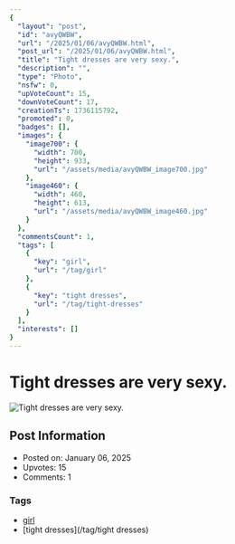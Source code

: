 ```yaml
---
{
  "layout": "post",
  "id": "avyQWBW",
  "url": "/2025/01/06/avyQWBW.html",
  "post_url": "/2025/01/06/avyQWBW.html",
  "title": "Tight dresses are very sexy.",
  "description": "",
  "type": "Photo",
  "nsfw": 0,
  "upVoteCount": 15,
  "downVoteCount": 17,
  "creationTs": 1736115792,
  "promoted": 0,
  "badges": [],
  "images": {
    "image700": {
      "width": 700,
      "height": 933,
      "url": "/assets/media/avyQWBW_image700.jpg"
    },
    "image460": {
      "width": 460,
      "height": 613,
      "url": "/assets/media/avyQWBW_image460.jpg"
    }
  },
  "commentsCount": 1,
  "tags": [
    {
      "key": "girl",
      "url": "/tag/girl"
    },
    {
      "key": "tight dresses",
      "url": "/tag/tight-dresses"
    }
  ],
  "interests": []
}
---
```


# Tight dresses are very sexy.

![Tight dresses are very sexy.](/assets/media/avyQWBW_image700.jpg)

## Post Information

- Posted on: January 06, 2025
- Upvotes: 15
- Comments: 1

### Tags

- [girl](/tag/girl)
- [tight dresses](/tag/tight dresses)
